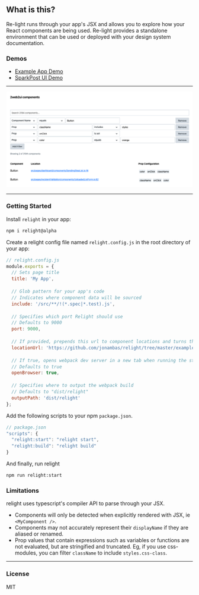## What is this?

Re-light runs through your app's JSX and allows you to explore how your React components are being used. Re-light provides a standalone environment that can be used or deployed with your design system documentation.

### Demos

- [Example App Demo](https://jonambas.github.io/relight/)
- [SparkPost UI Demo](https://relight-2web2ui.now.sh/)

---

![Image of the relight interface in SparkPost's web app](demo.png)

---

### Getting Started

Install `relight` in your app:

```bash
npm i relight@alpha
```

Create a relight config file named `relight.config.js` in the root directory of your app:

```js
// relight.config.js
module.exports = {
  // Sets page title
  title: 'My App',

  // Glob pattern for your app's code
  // Indicates where component data will be sourced
  include: '/src/**/!(*.spec|*.test).js',

  // Specifies which port Relight should use
  // Defaults to 9000
  port: 9000,

  // If provided, prepends this url to component locations and turns them into links
  locationUrl: 'https://github.com/jonambas/relight/tree/master/example',

  // If true, opens webpack dev server in a new tab when running the start command
  // Defaults to true
  openBrowser: true,

  // Specifies where to output the webpack build
  // Defaults to "dist/relight"
  outputPath: 'dist/relight'
};
```

Add the following scripts to your npm `package.json`.

```js
// package.json
"scripts": {
  "relight:start": "relight start",
  "relight:build": "relight build"
}
```

And finally, run relight

```bash
npm run relight:start
```

### Limitations

relight uses typescript's compiler API to parse through your JSX.

- Components will only be detected when explicitly rendered with JSX, ie `<MyComponent />`.
- Components may not accurately represent their `displayName` if they are aliased or renamed.
- Prop values that contain expressions such as variables or functions are not evaluated, but are stringified and truncated. Eg, if you use css-modules, you can filter `className` to include `styles.css-class`.

---

### License

MIT
